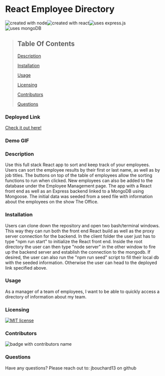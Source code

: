 # React Employee Directory

![created with node](https://img.shields.io/badge/Created%20with-Node-brightgreen)![created with react](https://img.shields.io/badge/Created%20with-React-blue)![uses express.js](https://img.shields.io/badge/Uses%3A-Express.js-orange)![uses mongoDB](https://img.shields.io/badge/Uses%3A-MongoDB-green)

> ## Table Of Contents
>
> [Description](#description)
>
> [Installation](#installation)
>
> [Usage](#usage)
>
> [Licensing](#licensing)
>
> [Contributors](#contributors)
>
> [Questions](#questions)

### Deployed Link

[Check it out here!](https://evening-headland-87761.herokuapp.com/)

### Demo GIF

### Description

Use this full stack React app to sort and keep track of your employees. Users can sort the employee results by their first or last name, as well as by job titles. The buttons on top of the table of employees allow the sorting functions to run when clicked. New employees can also be added to the database under the Employee Management page. The app with a React front end as well as an Express backend linked to a MongoDB using Mongoose. The initial data was seeded from a seed file with information about the employees on the show The Office.

### Installation

Users can clone down the repository and open two bash/terminal windows. This way they can run both the front end React build as well as the proxy server connection for the backend. In the client folder the user just has to type "npm run start" to initialize the React front end. Inside the root directory the user can then type "node server" in the other window to fire up the backend server and establish the connection to the mongodb. If desired, the user can also run the "npm run seed" script to fill their local db with the seeded information. Otherwise the user can head to the deployed link specified above.

### Usage

As a manager of a team of employees, I want to be able to quickly access a directory of information about my team.

### Licensing

[![MIT license](https://img.shields.io/badge/License-MIT-blue.svg)](https://lbesson.mit-license.org/)

### Contributors

![badge with contributors name](https://img.shields.io/badge/Built%20By-John%20Bouchard-brightgreen)

### Questions

Have any questions? Please reach out to:
jbouchard13 on github
